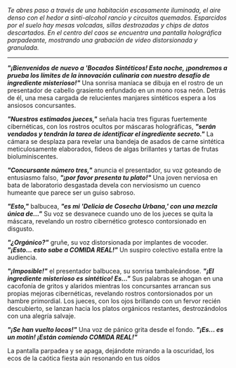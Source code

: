 _Te abres paso a través de una habitación escasamente iluminada, el aire denso con el hedor a sinti-alcohol rancio y circuitos quemados. Esparcidos por el suelo hay mesas volcadas, sillas destrozadas y chips de datos descartados. En el centro del caos se encuentra una pantalla holográfica parpadeante, mostrando una grabación de video distorsionada y granulada._

---

**_"¡Bienvenidos de nuevo a 'Bocados Sintéticos! Esta noche, ¡pondremos a prueba los límites de la innovación culinaria con nuestro desafío de ingrediente misterioso!"_** Una sonrisa maníaca se dibuja en el rostro de un presentador de cabello grasiento enfundado en un mono rosa neón. Detrás de él, una mesa cargada de relucientes manjares sintéticos espera a los ansiosos concursantes.

**_"Nuestros estimados jueces,"_** señala hacia tres figuras fuertemente cibernéticas, con los rostros ocultos por máscaras holográficas, **_"serán vendados y tendrán la tarea de identificar el ingrediente secreto."_** La cámara se desplaza para revelar una bandeja de asados de carne sintética meticulosamente elaborados, fideos de algas brillantes y tartas de frutas bioluminiscentes.

**_"Concursante número tres,"_** anuncia el presentador, su voz goteando de entusiasmo falso, **_"¡por favor presenta tu plato!"_** Una joven nerviosa en bata de laboratorio desgastada devela con nerviosismo un cuenco humeante que parece ser un guiso sabroso.

**_"Esto,"_** balbucea, **_"es mi 'Delicia de Cosecha Urbana,' con una mezcla única de…"_** Su voz se desvanece cuando uno de los jueces se quita la máscara, revelando un rostro cibernético grotesco contorsionado en disgusto.

**_"¿Orgánico?"_** gruñe, su voz distorsionada por implantes de vocoder. **_"¡Esto... esto sabe a COMIDA REAL!"_** Un suspiro colectivo estalla entre la audiencia.

**_"¡Imposible!"_** el presentador balbucea, su sonrisa tambaleándose. **_"¡El ingrediente misterioso es sintético! Es…"_** Sus palabras se ahogan en una cacofonía de gritos y alaridos mientras los concursantes arrancan sus propias mejoras cibernéticas, revelando rostros contorsionados por un hambre primordial. Los jueces, con los ojos brillando con un fervor recién descubierto, se lanzan hacia los platos orgánicos restantes, destrozándolos con una alegría salvaje.

**_"¡Se han vuelto locos!"_** Una voz de pánico grita desde el fondo. **_"¡Es... es un motín! ¡Están comiendo COMIDA REAL!"_**

La pantalla parpadea y se apaga, dejándote mirando a la oscuridad, los ecos de la caótica fiesta aún resonando en tus oídos
